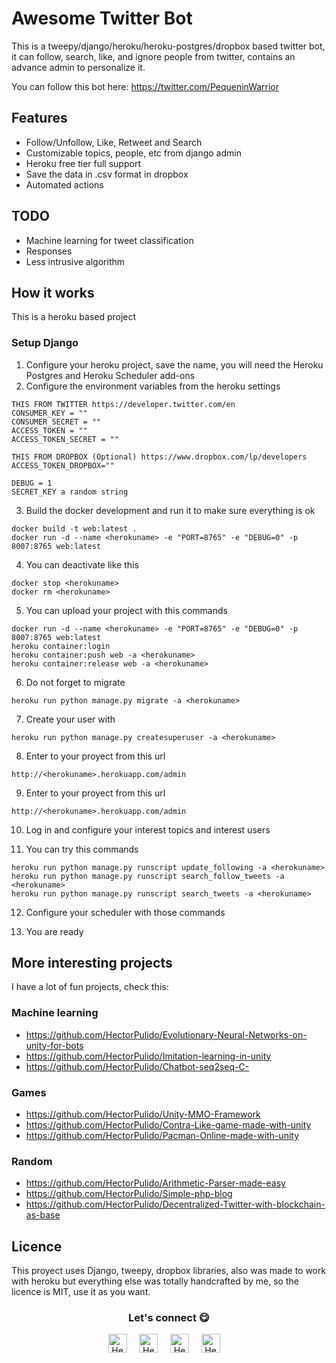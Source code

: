# Awesome Twitter Bot

This is a tweepy/django/heroku/heroku-postgres/dropbox based twitter bot, it can follow, search, like, and ignore people from twitter, contains an advance admin to personalize it.

You can follow this bot here: https://twitter.com/PequeninWarrior

## Features
- Follow/Unfollow, Like, Retweet and Search 
- Customizable topics, people, etc from django admin
- Heroku free tier full support
- Save the data in .csv format in dropbox
- Automated actions

## TODO
- Machine learning for tweet classification
- Responses
- Less intrusive algorithm

## How it works
This is a heroku based project

### Setup Django

1. Configure your heroku project, save the name, you will need the Heroku Postgres and Heroku Scheduler add-ons
2. Configure the environment variables from the heroku settings
```
THIS FROM TWITTER https://developer.twitter.com/en
CONSUMER_KEY = ""
CONSUMER_SECRET = ""
ACCESS_TOKEN = ""
ACCESS_TOKEN_SECRET = ""

THIS FROM DROPBOX (Optional) https://www.dropbox.com/lp/developers
ACCESS_TOKEN_DROPBOX=""

DEBUG = 1
SECRET_KEY a random string 
```

3. Build the docker development and run it to make sure everything is ok

```
docker build -t web:latest .
docker run -d --name <herokuname> -e "PORT=8765" -e "DEBUG=0" -p 8007:8765 web:latest
```
4. You can deactivate like this
```
docker stop <herokuname>
docker rm <herokuname>
```
5. You can upload your project with this commands
```
docker run -d --name <herokuname> -e "PORT=8765" -e "DEBUG=0" -p 8007:8765 web:latest
heroku container:login
heroku container:push web -a <herokuname>
heroku container:release web -a <herokuname>
```
6. Do not forget to migrate
```
heroku run python manage.py migrate -a <herokuname>
```

7. Create your user with
```
heroku run python manage.py createsuperuser -a <herokuname>
```

8. Enter to your proyect from this url
```
http://<herokuname>.herokuapp.com/admin
```

9. Enter to your proyect from this url
```
http://<herokuname>.herokuapp.com/admin
```

10. Log in and configure your interest topics and interest users

11. You can try this commands
```
heroku run python manage.py runscript update_following -a <herokuname>
heroku run python manage.py runscript search_follow_tweets -a <herokuname>
heroku run python manage.py runscript search_tweets -a <herokuname>
```

12. Configure your scheduler with those commands

13. You are ready


## More interesting projects
I have a lot of fun projects, check this:

### Machine learning
- https://github.com/HectorPulido/Evolutionary-Neural-Networks-on-unity-for-bots
- https://github.com/HectorPulido/Imitation-learning-in-unity
- https://github.com/HectorPulido/Chatbot-seq2seq-C-

### Games
- https://github.com/HectorPulido/Unity-MMO-Framework
- https://github.com/HectorPulido/Contra-Like-game-made-with-unity
- https://github.com/HectorPulido/Pacman-Online-made-with-unity

### Random
- https://github.com/HectorPulido/Arithmetic-Parser-made-easy
- https://github.com/HectorPulido/Simple-php-blog
- https://github.com/HectorPulido/Decentralized-Twitter-with-blockchain-as-base


## Licence
This proyect uses Django, tweepy, dropbox libraries, also was made to work with heroku but everything else was totally handcrafted by me, so the licence is MIT, use it as you want.

<div align="center">
<h3 align="center">Let's connect 😋</h3>
</div>
<p align="center">
<a href="https://www.linkedin.com/in/hector-pulido-17547369/" target="blank">
<img align="center" width="30px" alt="Hector's LinkedIn" src="https://www.vectorlogo.zone/logos/linkedin/linkedin-icon.svg"/></a> &nbsp; &nbsp;
<a href="https://twitter.com/Hector_Pulido_" target="blank">
<img align="center" width="30px" alt="Hector's Twitter" src="https://www.vectorlogo.zone/logos/twitter/twitter-official.svg"/></a> &nbsp; &nbsp;
<a href="https://www.twitch.tv/hector_pulido_" target="blank">
<img align="center" width="30px" alt="Hector's Twitch" src="https://www.vectorlogo.zone/logos/twitch/twitch-icon.svg"/></a> &nbsp; &nbsp;
<a href="https://www.youtube.com/channel/UCS_iMeH0P0nsIDPvBaJckOw" target="blank">
<img align="center" width="30px" alt="Hector's Youtube" src="https://www.vectorlogo.zone/logos/youtube/youtube-icon.svg"/></a> &nbsp; &nbsp;
